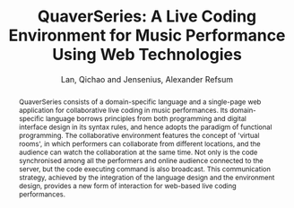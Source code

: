 ---
title: "QuaverSeries: A Live Coding Environment for Music Performance Using Web Technologies"
abstract: "QuaverSeries consists of a domain-specific language and a single-page web application for collaborative live coding in music performances. Its domain-specific language borrows principles from both programming and digital interface design in its syntax rules, and hence adopts the paradigm of functional programming. The collaborative environment features the concept of 'virtual rooms', in which performers can collaborate from different locations, and the audience can watch the collaboration at the same time. Not only is the code synchronised among all the performers and online audience connected to the server, but the code executing command is also broadcast. This communication strategy, achieved by the integration of the language design and the environment design, provides a new form of interaction for web-based live coding performances."
address: "Trondheim"
booktitle: "Proceedings of the International Web Audio Conference 2019"
editor: "Xambó, Anna and Martín, Sara R. and Roma, Gerard"
month: "December"
publisher: "NTNU"
series: "WAC'19"
pages: ""
ID: "26"
author: "Lan, Qichao and Jensenius, Alexander Refsum"
webAuthor: "Qichao Lan, Alexander Refsum Jensenius"
track: "Paper"
year: "2019"
tags: year2019
media: "https://youtu.be/1Oirap9_xMg"
pdflink: "/_data/papers/pdf/2019/2019_26.pdf"
ISSN: "2663-5844"
---